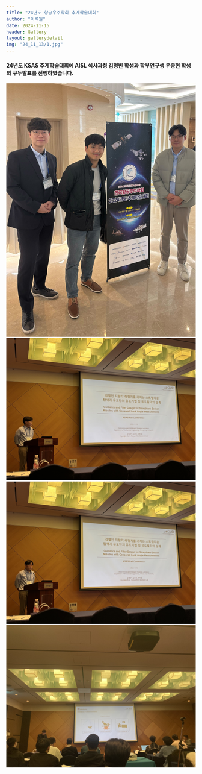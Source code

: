 ```yaml
---
title: "24년도 항공우주학회 추계학술대회"
author: "이석원"
date: 2024-11-15
header: Gallery
layout: gallerydetail
img: "24_11_13/1.jpg"
---
```

#### 24년도 KSAS 추계학술대회에 AISL 석사과정 김형빈 학생과 학부연구생 우종현 학생의 구두발표를 진행하였습니다. 

<img src="/assets/img/Gallery/24_11_13/1.jpg">
<img src="/assets/img/Gallery/24_11_13/IMG_2413.jpg">
<img src="/assets/img/Gallery/24_11_13/IMG_2414.jpg">
<img src="/assets/img/Gallery/24_11_13/2.jpeg">
